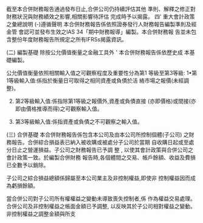 截至本合併財務報告通過發布日止,合併公司仍持續評估其他 準則、解釋之修正對財務狀況與財務績效之影響,相關影響待評估 完成時予以揭露。 四' 重大會計政策之彙總說明
(-)遵循聲明 本合併財務報告係依照證券發行人財務報告編製準則及經金管 會認可並發布生效之IAS 34「期中財務報導」編製。本合併財務報 告並未包含整份年度財務報告所規定之所有IFRSs揭露資訊。

(二) 編製基礎 除按公允價值衡量之金融工具外 ' 本合併財務報告係依歷史成 本基礎編製。

公允價值衡量依照相關輸入值之可觀察程度及重要性分為第1 等級至第3等級:
1•第1等級輸入值:係指於衡量日可取得之相同資產或負債於活 絡市場之報價(未經調整)。

2. 第2等級輸入值:係指除第1等級之報價外,資產或負債直接
(亦即價格)或間接(亦即由價格推導而得)之可觀察輸入值。

3. 第3等級輸入值:係指資產或負債之不可觀察之輸入值。

(三) 合併基礎 本合併財務報告係包含本公司及由本公司所控制個體(子公司)
之財務報告。合併綜合損益表已納入被收購或被處分子公司於當期 自收購日起或至處分日止之營運損益。子公司之財務報告已予調 整 , 以使其會計政策與合併公司之會計政策一致。於編製合併財務 報告時,各個體間之交易、帳戶餘額、收益及費損已全數予以銷除。 

子公司之綜合損益總額係歸屬至本公司業主及非控制權益,即使非 控制權益因而成為虧損餘額。 

當合併公司對子公司所有權權益之變動未導致喪失控制者,係 作為權益交易處理。合併公司及非控制權益之帳面金額已予調整, 以反映其於子公司相對權益之變動。非控制權益之調整金額與所支